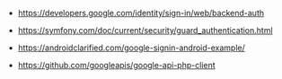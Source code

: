 


* https://developers.google.com/identity/sign-in/web/backend-auth

* https://symfony.com/doc/current/security/guard_authentication.html

* https://androidclarified.com/google-signin-android-example/

* https://github.com/googleapis/google-api-php-client
